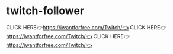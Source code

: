 # twitch-follower
CLICK HERE👉https://iwantforfree.com/Twitch/👈 CLICK HERE👉https://iwantforfree.com/Twitch/👈 CLICK HERE👉https://iwantforfree.com/Twitch/👈
